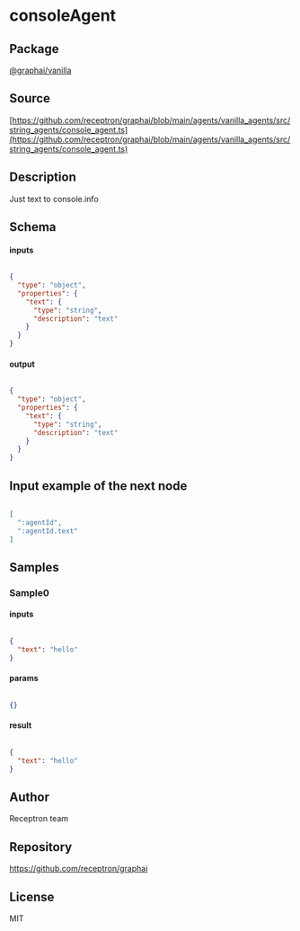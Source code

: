 # consoleAgent

## Package
[@graphai/vanilla](https://www.npmjs.com/package/@graphai/vanilla)
## Source
[https://github.com/receptron/graphai/blob/main/agents/vanilla_agents/src/string_agents/console_agent.ts](https://github.com/receptron/graphai/blob/main/agents/vanilla_agents/src/string_agents/console_agent.ts)

## Description

Just text to console.info

## Schema

#### inputs

```json

{
  "type": "object",
  "properties": {
    "text": {
      "type": "string",
      "description": "text"
    }
  }
}

```

#### output

```json

{
  "type": "object",
  "properties": {
    "text": {
      "type": "string",
      "description": "text"
    }
  }
}

```

## Input example of the next node

```json

[
  ":agentId",
  ":agentId.text"
]

```

## Samples

### Sample0

#### inputs

```json

{
  "text": "hello"
}

```

#### params

```json

{}

```

#### result

```json

{
  "text": "hello"
}

```

## Author

Receptron team

## Repository

https://github.com/receptron/graphai

## License

MIT

